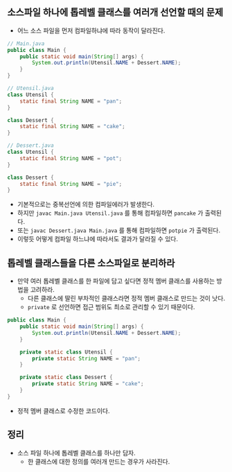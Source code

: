 ## 소스파일 하나에 톱레벨 클래스를 여러개 선언할 때의 문제
- 어느 소스 파일을 먼저 컴파일하냐에 따라 동작이 달라진다.
```java
// Main.java
public class Main {
    public static void main(String[] args) {
        System.out.println(Utensil.NAME + Dessert.NAME);
    }
}

// Utensil.java
class Utensil {
    static final String NAME = "pan";
}

class Dessert {
    static final String NAME = "cake";
}

// Dessert.java
class Utensil {
    static final String NAME = "pot";
}

class Dessert {
    static final String NAME = "pie";
}
```
- 기본적으로는 중복선언에 의한 컴파일에러가 발생한다.
- 하지만 `javac Main.java Utensil.java` 를 통해 컴파일하면 `pancake` 가 출력된다.
- 또는 `javac Dessert.java Main.java` 를 통해 컴파일하면 `potpie` 가 출력된다.
- 이렇듯 어떻게 컴파일 하느냐에 따라서도 결과가 달라질 수 있다.

## 톱레벨 클래스들을 다른 소스파일로 분리하라
- 만약 여러 톱레벨 클래스를 한 파일에 담고 싶다면 정적 멤버 클래스를 사용하는 방법을 고려하라.
  - 다른 클래스에 딸린 부차적인 클래스라면 정적 멤버 클래스로 만드는 것이 낫다.
  - `private` 로 선언하면 접근 범위도 최소로 관리할 수 있기 때문이다.
```java
public class Main {
    public static void main(String[] args) {
        System.out.println(Utensil.NAME + Dessert.NAME);
    }

    private static class Utensil {
        private static String NAME = "pan";
    }

    private static class Dessert {
        private static String NAME = "cake";
    }
}
```
- 정적 멤버 클래스로 수정한 코드이다.

## 정리
- 소스 파일 하나에 톱레벨 클래스를 하나만 담자.
  - 한 클래스에 대한 정의를 여러개 만드는 경우가 사라진다.
